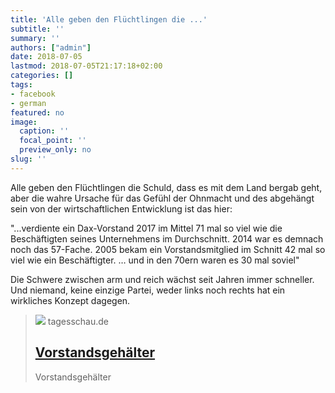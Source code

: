 ```yaml
---
title: 'Alle geben den Flüchtlingen die ...'
subtitle: ''
summary: ''
authors: ["admin"]
date: 2018-07-05
lastmod: 2018-07-05T21:17:18+02:00
categories: []
tags:
- facebook
- german
featured: no
image:
  caption: ''
  focal_point: ''
  preview_only: no
slug: ''
---
```

Alle geben den Flüchtlingen die Schuld, dass es mit dem Land bergab geht, aber die wahre Ursache für das Gefühl der Ohnmacht und des abgehängt sein von der wirtschaftlichen Entwicklung ist das hier: 

"...verdiente ein Dax-Vorstand 2017 im Mittel 71 mal so viel wie die Beschäftigten seines Unternehmens im Durchschnitt.
2014 war es demnach noch das 57-Fache.
2005 bekam ein Vorstandsmitglied im Schnitt 42 mal so viel wie ein Beschäftigter.
…
und in den 70ern waren es 30 mal soviel"

Die Schwere zwischen arm und reich wächst seit Jahren immer schneller. Und niemand, keine einzige Partei, weder links noch rechts hat ein wirkliches Konzept dagegen.
> [![](http://www.tagesschau.de/multimedia/bilder/tagesschauapp104~_v-grossfrei16x9.jpg)](https://www.tagesschau.de/inland/gehalt-vorstand-mitarbeiter-101.html)
> tagesschau.de
> ## [Vorstandsgehälter](https://www.tagesschau.de/inland/gehalt-vorstand-mitarbeiter-101.html)
>
>Vorstandsgehälter


